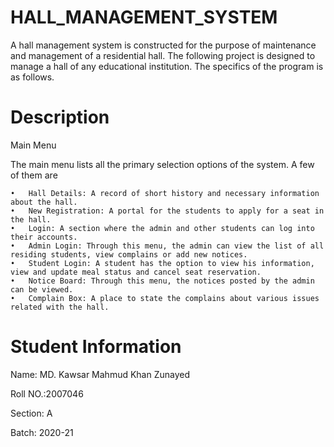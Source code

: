 # HALL_MANAGEMENT_SYSTEM
A hall management system is constructed for the purpose of maintenance and management of a residential hall. The following project is designed to manage a hall of any educational institution. The specifics of the program is as follows.
# Description

Main Menu

The main menu lists all the primary selection options of the system. A few of them are

    •	Hall Details: A record of short history and necessary information about the hall.
    •	New Registration: A portal for the students to apply for a seat in the hall.
    •	Login: A section where the admin and other students can log into their accounts.
    •	Admin Login: Through this menu, the admin can view the list of all residing students, view complains or add new notices.
    •	Student Login: A student has the option to view his information, view and update meal status and cancel seat reservation.
    •	Notice Board: Through this menu, the notices posted by the admin can be viewed.
    •	Complain Box: A place to state the complains about various issues related with the hall.
# Student Information
Name: MD. Kawsar Mahmud Khan Zunayed

Roll NO.:2007046

Section: A

Batch: 2020-21
